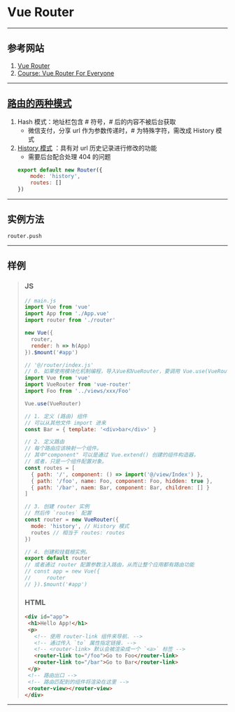 # Vue Router

---
## 参考网站
1. [Vue Router](https://router.vuejs.org/zh/guide/)
2. [Course: Vue Router For Everyone](https://vueschool.io/courses/vue-router-for-everyone)
---
## [路由的两种模式](https://blog.csdn.net/chenjuan1993/article/details/82084698)
1. Hash 模式：地址栏包含 # 符号，# 后的内容不被后台获取
    - 微信支付，分享 url 作为参数传递时，# 为特殊字符，需改成 History 模式
2. [History 模式](https://router.vuejs.org/zh/guide/essentials/history-mode.html)
   ：具有对 url 历史记录进行修改的功能
    - 需要后台配合处理 404 的问题
    ```javascript
    export default new Router({
        mode: 'history',
        routes: []
    })
   ```
---
## 实例方法
    router.push
---
## 样例
> ### JS
>```javascript
>// main.js
>import Vue from 'vue'
>import App from './App.vue'
>import router from './router'
>
>new Vue({
>   router,
>   render: h => h(App)
>}).$mount('#app')
>```
>```javascript
>// '@/router/index.js'
>// 0. 如果使用模块化机制编程，导入Vue和VueRouter，要调用 Vue.use(VueRouter)
>import Vue from 'vue'
>import VueRouter from 'vue-router'
>import Foo from '../views/xxx/Foo'
>
>Vue.use(VueRouter)
>
>// 1. 定义 (路由) 组件
>// 可以从其他文件 import 进来
>const Bar = { template: '<div>bar</div>' }
>
>// 2. 定义路由
>// 每个路由应该映射一个组件。 
>// 其中"component" 可以是通过 Vue.extend() 创建的组件构造器，
>// 或者，只是一个组件配置对象。
>const routes = [
>   { path: '/', component: () => import('@/view/Index') },
>   { path: '/foo', name: Foo, component: Foo, hidden: true },
>   { path: '/bar', naem: Bar, component: Bar, children: [] }
>]
>
>// 3. 创建 router 实例
>// 然后传 `routes` 配置
>const router = new VueRouter({
>   mode: 'history', // History 模式
>   routes // 相当于 routes: routes
>})
>
>// 4. 创建和挂载根实例。
>export default router
>// 或者通过 router 配置参数注入路由，从而让整个应用都有路由功能
>// const app = new Vue({
>//     router
>// }).$mount('#app')
>```
>### HTML
>```html
><div id="app">
>  <h1>Hello App!</h1>
>  <p>
>    <!-- 使用 router-link 组件来导航. -->
>    <!-- 通过传入 `to` 属性指定链接. -->
>    <!-- <router-link> 默认会被渲染成一个 `<a>` 标签 -->
>    <router-link to="/foo">Go to Foo</router-link>
>    <router-link to="/bar">Go to Bar</router-link>
>  </p>
>  <!-- 路由出口 -->
>  <!-- 路由匹配到的组件将渲染在这里 -->
>  <router-view></router-view>
></div>
>```
---
